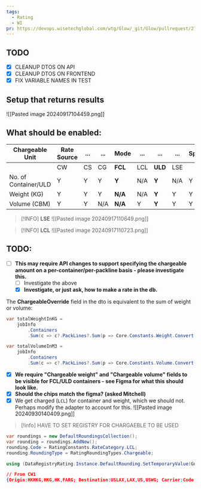 ```yaml
---
tags:
  - Rating
  - WI
pr: https://devops.wisetechglobal.com/wtg/Glow/_git/Glow/pullrequest/271830
---
```

## TODO
- [x] CLEANUP DTOS ON API
- [x] CLEANUP DTOS ON FRONTEND
- [x] FIX VARIABLE NAMES IN TEST

## Setup that returns results
![[Pasted image 20240917104459.png]]
## What should be enabled:

| Chargeable Unit      | Rate Source | ... | ... | Mode    | ... | ...     | ... | Spot |
| -------------------- | ----------- | --- | --- | ------- | --- | ------- | --- | ---- |
|                      | CW          | CS  | CG  | **FCL** | LCL | **ULD** | LSE |      |
| No. of Container/ULD | Y           | Y   | Y   | **Y**   | N/A | **Y**   | N/A | Y    |
| Weight (KG)          | Y           | Y   | Y   | **N/A** | N/A | **Y**   | Y   | Y    |
| Volume (CBM)         | Y           | Y   | N/A | **N/A** | Y   | **Y**   | Y   | Y    |
> [!INFO] **LSE**
> ![[Pasted image 20240917110649.png]]

> [!INFO] **LCL**
> ![[Pasted image 20240917110723.png]]

## TODO:
- [ ] **This may require API changes to support specifying the chargeable amount on a per-container/per-packline basis - please investigate this.**
	- [ ] Investigate the above
	- [x] **Investigate, or just ask, how to make a rate in the db.**

The **ChargeableOverride** field in the dto is equivalent to the sum of weight or volume:
```csharp
var totalWeightInKG = 
	jobInfo
		.Containers
		.Sum(c => c?.PackLines?.Sum(p => Core.Constants.Weight.Convert(p?.Weight ?? 0, p?.WeightUnit ?? Core.Constants.Weight.Kilograms, Core.Constants.Weight.Kilograms)));

var totalVolumeInM3 = 
	jobInfo
		.Containers
		.Sum(c => c?.PackLines?.Sum(p => Core.Constants.Volume.Convert(p?.Volume ?? 0, p?.VolumeUnit ?? Core.Constants.Volume.CubicMetres, Core.Constants.Volume.CubicMetres)));
```

- [x] **We require "Chargeable weight" and "Chargeable volume" fields to be visible for FCL/ULD containers - see Figma for what this should look like.**
- [x] **Should the chips match the figma? (asked Mitchell)**
- [x] We get charged (`LCL`) for container and weight, which we should not. Perhaps modify the adapter to account for this.
![[Pasted image 20240930140409.png]]

> [!info] HAVE TO SET REGISTRY FOR CHARGAEBLE TO BE USED
```csharp
var roundings = new DefaultRoundingsCollection();
var rounding = roundings.AddNew();
rounding.Code = RatingConstants.RateCategory.LCL;
rounding.RoundingType = RatingRoundingTypes.Chargeable;

using (DataRegistryRating.Instance.DefaultRounding.SetTemporaryValue(Guid.Empty, Guid.Empty, Guid.Empty, roundings))
```

```json
// From CW1
{Origin:HKHKG,HKG,HK,FARG; Destination:USLAX,LAX,US,USWG; Carrier:Code:;SCACCode:;IATACode:AC;Source:Rate Selection Search Criteria;C1Code; Container:Code:20GP;ISOType:22G0;ISOTypeGroups:;IATAULDRateClass:,Code:40GP;ISOType:42G0;ISOTypeGroups:;IATAULDRateClass:; ServiceLevel:STD; EffectiveDate:12/11/2024; EndDate:12/11/2024}
```

